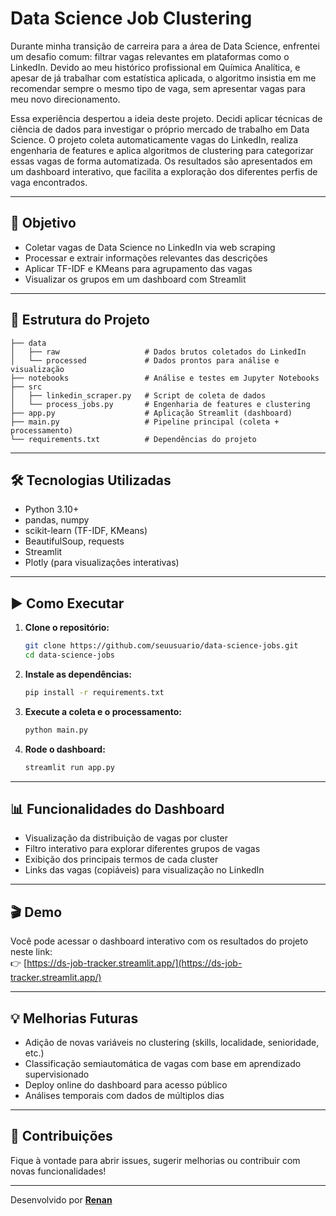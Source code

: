 # Data Science Job Clustering

Durante minha transição de carreira para a área de Data Science, enfrentei um desafio comum: filtrar vagas relevantes em plataformas como o LinkedIn. Devido ao meu histórico profissional em Química Analítica, e apesar de já trabalhar com estatística aplicada, o algoritmo insistia em me recomendar sempre o mesmo tipo de vaga, sem apresentar vagas para meu novo direcionamento.

Essa experiência despertou a ideia deste projeto. Decidi aplicar técnicas de ciência de dados para investigar o próprio mercado de trabalho em Data Science. O projeto coleta automaticamente vagas do LinkedIn, realiza engenharia de features e aplica algoritmos de clustering para categorizar essas vagas de forma automatizada. Os resultados são apresentados em um dashboard interativo, que facilita a exploração dos diferentes perfis de vaga encontrados.

---

## 🎯 Objetivo

- Coletar vagas de Data Science no LinkedIn via web scraping  
- Processar e extrair informações relevantes das descrições  
- Aplicar TF-IDF e KMeans para agrupamento das vagas  
- Visualizar os grupos em um dashboard com Streamlit  

---

## 📁 Estrutura do Projeto

```
├── data
│   ├── raw                   # Dados brutos coletados do LinkedIn
│   └── processed             # Dados prontos para análise e visualização
├── notebooks                 # Análise e testes em Jupyter Notebooks
├── src
│   ├── linkedin_scraper.py   # Script de coleta de dados
│   └── process_jobs.py       # Engenharia de features e clustering
├── app.py                    # Aplicação Streamlit (dashboard)
├── main.py                   # Pipeline principal (coleta + processamento)
└── requirements.txt          # Dependências do projeto
```

---

## 🛠 Tecnologias Utilizadas

- Python 3.10+
- pandas, numpy
- scikit-learn (TF-IDF, KMeans)
- BeautifulSoup, requests
- Streamlit
- Plotly (para visualizações interativas)

---

## ▶️ Como Executar

1. **Clone o repositório:**
   ```bash
   git clone https://github.com/seuusuario/data-science-jobs.git
   cd data-science-jobs
   ```

2. **Instale as dependências:**
   ```bash
   pip install -r requirements.txt
   ```

3. **Execute a coleta e o processamento:**
   ```bash
   python main.py
   ```

4. **Rode o dashboard:**
   ```bash
   streamlit run app.py
   ```

---

## 📊 Funcionalidades do Dashboard

- Visualização da distribuição de vagas por cluster
- Filtro interativo para explorar diferentes grupos de vagas
- Exibição dos principais termos de cada cluster
- Links das vagas (copiáveis) para visualização no LinkedIn

---

## 🎬 Demo

Você pode acessar o dashboard interativo com os resultados do projeto neste link:  
👉 [https://ds-job-tracker.streamlit.app/](https://ds-job-tracker.streamlit.app/)

---

## 💡 Melhorias Futuras

- Adição de novas variáveis no clustering (skills, localidade, senioridade, etc.)
- Classificação semiautomática de vagas com base em aprendizado supervisionado
- Deploy online do dashboard para acesso público
- Análises temporais com dados de múltiplos dias

---

## 🤝 Contribuições

Fique à vontade para abrir issues, sugerir melhorias ou contribuir com novas funcionalidades!

---

Desenvolvido por **[Renan](https://www.linkedin.com/in/renan-azevedos)**
